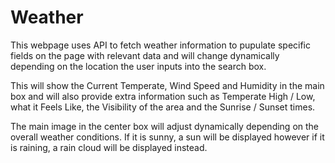 # Weather
This webpage uses API to fetch weather information to pupulate specific fields on the page with relevant data and will change dynamically depending on the location the user inputs into the search box.

This will show the Current Temperate, Wind Speed and Humidity in the main box and will also provide extra information such as Temperate High / Low, what it Feels Like, the Visibility of the area and the Sunrise / Sunset times.

The main image in the center box will adjust dynamically depending on the overall weather conditions. If it is sunny, a sun will be displayed however if it is raining, a rain cloud will be displayed instead.